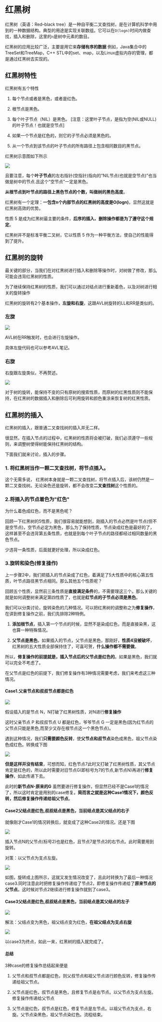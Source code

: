 # 红黑树
红黑树（英语：Red–black tree）是一种自平衡二叉查找树，是在计算机科学中用到的一种数据结构。典型的用途是实现关联数组。它可以在`O(logn)`时间内做查找，插入和删除，这里的`n`是树中元素的数目。

红黑树的应用比较广泛，主要是用它来**存储有序的数据**
例如，Java集合中的TreeSet和TreeMap，C++ STL中的set、map，以及Linux虚拟内存的管理，都是通过红黑树去实现的。


## 红黑树特性
红黑树有五个特性

1. 每个节点或者是黑色，或者是红色。

2. 根节点是黑色。

3. 每个叶子节点（NIL）是黑色。 \[注意：这里叶子节点，是指为空(NIL或NULL)的叶子节点！也就是空节点\]
4. 如果一个节点是红色的，则它的子节点必须是黑色的。

5. 从一个节点到该节点的叶子节点的所有路径上包含相同数目的黑节点。

红黑树示意图如下所示

![](image/rbt0.jpg)

且要注意，每个**叶子节点**的左右指针(空指针)指向的“NIL节点(也就是空节点)”也当做是树中的节点.且这个"空节点"一定是黑色。

**从根节点到叶节点的路径上黑色节点的个数，叫做树的黑色高度**。

红黑树有一个定理：**一包含n个内部节点的红黑树的高度是O(logn)**，显然这就是红黑树高效的优势。

性质 5 是成为红黑树最主要的条件，**后序的插入、删除操作都是为了遵守这个规定**。

红黑树并不是标准平衡二叉树，它以性质 5 作为一种平衡方法，使自己的性能得到了提升。

## 红黑树的旋转
最关键的部分，当我们在对红黑树进行插入和删除等操作时，对树做了修改，那么可能会违背红黑树的性质。

为了继续保持红黑树的性质，我们可以通过对结点进行重新着色，以及对树进行相关的旋转操作

红黑树的旋转有2个基本操作，**左旋和右旋**，这跟AVL树旋转的LL和RR是类似的。

### 左旋

![](image/rbt1.jpg)

AVL树在RR触发时，也会进行左旋操作。

具体左旋代码也可以参考AVL笔记。

### 右旋
右旋跟左旋类似，不再赘述。

![](image/rbt2.jpg)

对于树的旋转，能保持不变的只有原树的搜索性质，而原树的红黑性质则不能保持，在红黑树的数据插入和删除后可利用旋转和颜色重涂来恢复树的红黑性质。

## 红黑树的插入
红黑树的插入，跟普通二叉查找树的插入并无二样。

很显然，在插入节点的过程中，红黑树的性质将会被打破，我们必须遵守一些规则，来调整树使得树能保持红黑树的结构。

下面我们就来讨论，插入的步骤。

### 1. 将红黑树当作一颗二叉查找树，将节点插入。
这个无需多说， 红黑树本身就是一颗二叉查找树，将节点插入后，该树仍然是一颗二叉查找树。无论染色还是旋转，都不会改变**二叉查找树**这个性质的。

### 2.将插入的节点着色为"红色"
为什么着色成红色，而不是黑色呢？

回顾一下红黑树的5性质，我们很容易就能想到，刚插入的节点必然是叶节点(但不是空节点)，空节点必定为黑色，那么为了保持性质，节点染成红色是最好的了，这样甚至不会违背第五条性质，也就是到每个叶子节点的路径都经过相同数量的黑色节点。

少违背一条性质，后面就更好处理，所以染成红色。

### 3.旋转和染色(修复操作)
上一步骤2中，我们把插入的节点染成了红色，着满足了5大性质中的核心第五性质，叶节点路径黑节点相同。那么其他五个性质呢？

回顾五个性质，显然前三条性质是**直接满足条件**的，不需要理这三个。那么关键的就是如何调整树来满足第四性质了，也就是**红节点的子节点必须是黑色**。

我们可以分类讨论，旋转染色的几种情况。可以把红黑树的调整称之为**修复操作**，在讲到修复操作之前，我们先排除2种特例。

1. **添加根节点**，插入第一个节点的时候，显然不是染成红色，而是直接染黑，这也算一种特殊情况。

2. **父节点是黑色**，如果插入的节点，父节点是黑色，那刚好，**性质4没被破坏**，红黑树的五大性质全部保持住了，可喜可贺，**什么操作都不需要做**。


所以，**修复操作的前提就是，插入节点后的父节点是红色的**。如果是黑色，我们就可以完全不考虑了。

在父节点是红色的前提下，我们修复操作有3种情况需要考虑，我们来考虑这三种情况。

#### Case1.父亲节点和叔叔节点都是红色

![](image/rbt0.png)

假设插入的是节点 N，N打破了红黑树性质，对N进行**修复操作**

这时父亲节点 P 和叔叔节点 U 都是红色，爷爷节点 G 一定是黑色(因为红节点的父节点只能是黑色,而至少又存在根节点这一个黑色节点)。

遇到这种情况，我们**只需要颜色反转**，使**父节点和叔节点**染色成黑色，祖父节点染色成红色。转换成下图

![](image/rbt1.png)


**但是这样并没有结束**，可想而知，红色节点7此时又打破了红黑树性质，其父节点肯定是红色的，所以此时需要对旧节点G(即标号为7的节点,新节点N)再进行**修复操作**，如此传递下去。

此时的**新节点N-原来的G** 虽然要进行修复操作，但显然已经不是Case1的情况了，所以这时肯定是用别的case修复。**简而言之就是这种Case1情况下，颜色反转，然后修复操作传递给祖父节点**。

#### Case2父结点是红色,叔叔结点是黑色，当前结点是其父结点的右子

就像刚才Case1的情况转换后，就变成了这种Case2的情况。还是下图

![](image/rbt1.png)

插入节点N的父节点(标号2)也是红色，且节点7是节点2的右节点。此时需要用到旋转。

对策：以父节点为支点左旋。

![](image/rbt2.png)

如图，旋转成上图所示，这就又发生情况改变了，且此时转换为了最后一种情况case3.同时注意此时把修复操作传递给了节点2，即修复操作传递给了**原来节点的父节点**。这时候对节点2继续进行修复操作就到了case3。

#### Case3父结点是红色,叔叔结点是黑色，当前结点是其父结点的左子

![](image/rbt2.png)

解法：父结点变为黑色，祖父结点变为红色，**在祖父结点为支点右旋**

![](image/rbt3.png)

以case3为终点，如此一来，红黑树的插入就完成了。

#### 总结
3种case的修复操作总结起来便是

1. 父节点和叔节点都是红色，则父叔节点和祖父节点进行颜色反转，修复操作传递给祖父节点。

2. 父节点是红色，叔节点是黑色，且修复节点是右节点。以父节点为支点左旋。修复操作传递给父节点

3. 父节点是红色，叔节点是红色，修复节点是左节点。以祖父节点为支点，右旋。父节点染黑色，祖父节点染红色。流程结束。
